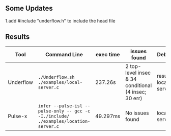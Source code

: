 ## Some Updates

1.add #include "underflow.h" to include the head file

## Results

|Tool|Command Line|exec time|issues found|Debug File|
|----------------|-------------------------------|-----------------------------|---------------------------|----|
|Underflow|`./Underflow.sh ./examples/local-server.c`|237.26s|2 top-level insec & 34 conditional (4 insec; 30 err)|results-localtion-server.txt|
|Pulse-x|`infer --pulse-isl --pulse-only -- gcc -c -I./include/ ./examples/location-server.c`|49.297ms|No issues found|location-server.html|
